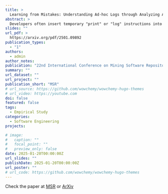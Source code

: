 ```yaml
---
title: >
  Learning from Mistakes: Understanding Ad-hoc Logs through Analyzing Accidental Commits
abstract: >
  Developers often insert temporary "print" or "log" instructions into their code to help them better understand runtime behavior, usually when the code is not behaving as they expected. Despite the fact that such monitoring instructions, or "ad-hoc logs," are so commonly used by developers, there is almost no existing literature that studies developers' practices in how they use them. This paucity of knowledge of the use of these ephemeral logs may be largely due to the fact that they typically only exist in the developers' local environments and are removed before they commit their code to their revision control system. In this work, we overcome this challenge by observing that developers occasionally mistakenly forget to remove such instructions before committing, and then they remove them shortly later. Additionally, we further study such developer logging practices by watching and analyzing live-streamed coding videos. Through these empirical approaches, we study where, how, and why developers use ad-hoc logs to better understand their code and its execution. We collect 27 GB of accidental commits that removed 548,880 ad-hoc logs in JavaScript from GitHub Archive repositories to provide the first large-scale dataset and empirical studies on ad-hoc logging practices. Our results reveal several illuminating findings, including a particular propensity for developers to use ad-hoc logs in asynchronous and callback functions. Our findings provide both empirical evidence and a valuable dataset for researchers and tool developers seeking to enhance ad-hoc logging practices, and potentially deepen our understanding of developers' practices towards understanding of software's runtime behaviors.
slides: ""
url_pdf: >
  https://arxiv.org/pdf/2501.09892
publication_types:
  - "1"
authors:
  - admin
author_notes:
publication: "22nd International Conference on Mining Software Repositories"
summary: ""
url_dataset: ""
url_project: ""
publication_short: "MSR"
# url_source: https://github.com/wowchemy/wowchemy-hugo-themes
# url_video: https://youtube.com
doi: false
featured: false
tags:
  - Empirical Study
categories:
  - Software Engineering
projects: 

# image:
#   caption: ""
#   focal_point: ""
#   preview_only: false
date: 2025-01-20T00:00:00Z
url_slides: ""
publishDate: 2025-01-20T00:00:00Z
url_poster: ""
# url_code: https://github.com/wowchemy/wowchemy-hugo-themes
---
```

Check the paper at [MSR](https://2025.msrconf.org/details/msr-2025-technical-papers/7/Learning-from-Mistakes-Understanding-Ad-hoc-Logs-through-Analyzing-Accidental-Commit) or [ArXiv](https://arxiv.org/abs/2501.09892)